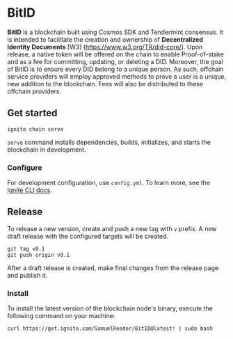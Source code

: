 # BitID
**BitID** is a blockchain built using Cosmos SDK and Tendermint consensus. It is intended to facilitate the creation and ownership of **Decentralized Identity Documents** [W3] (https://www.w3.org/TR/did-core/). Upon release, a native token will be offered on the chain to enable Proof-of-stake and as a fee for committing, updating, or deleting a DID. Moreover, the goal of BitID is to ensure every DID belong to a unique person. As such, offchain service providers will employ approved methods to prove a user is a unique, new addition to the blockchain. Fees will also be distributed to these offchain providers.

## Get started

```
ignite chain serve
```

`serve` command installs dependencies, builds, initializes, and starts the blockchain in development.

### Configure

For development configuration, use `config.yml`. To learn more, see the [Ignite CLI docs](https://docs.ignite.com).

## Release
To release a new version, create and push a new tag with `v` prefix. A new draft release with the configured targets will be created.

```
git tag v0.1
git push origin v0.1
```

After a draft release is created, make final changes from the release page and publish it.

### Install
To install the latest version of the blockchain node's binary, execute the following command on your machine:

```
curl https://get.ignite.com/SamuelReeder/BitID@latest! | sudo bash
```
